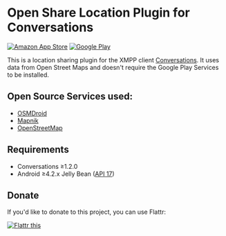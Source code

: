 # Open Share Location Plugin for Conversations

[![Amazon App Store](https://images-na.ssl-images-amazon.com/images/G/01/AmazonMobileApps/amazon-apps-store-us-black.png)](https://www.amazon.com/gp/product/B015M1CBJO)
[![Google Play](https://developer.android.com/images/brand/en_generic_rgb_wo_45.png)](https://play.google.com/store/apps/details?id=com.samwhited.opensharelocationplugin)

This is a location sharing plugin for the XMPP client
[Conversations][conversations]. It uses data from Open Street Maps and doesn't
require the Google Play Services to be installed.

## Open Source Services used:

 - [OSMDroid][osmdroid]
 - [Mapnik][mapnik]
 - [OpenStreetMap][osm]

## Requirements

 - Conversations ≥1.2.0
 - Android ≥4.2.x Jelly Bean ([API 17][jellybean])


## Donate

If you'd like to donate to this project, you can use Flattr:

[![Flattr this](https://button.flattr.com/flattr-badge-large.png)][flattrthis]

[conversations]: https://github.com/siacs/Conversations
[osmdroid]: https://github.com/osmdroid/osmdroid
[mapnik]: http://mapnik.org/
[flattrthis]: https://flattr.com/submit/auto?user_id=SamWhited&url=https%3A%2F%2Fbitbucket.org%2FSamWhited%2Fopensharelocationplugin
[jellybean]: https://developer.android.com/about/versions/android-4.2.html
[osm]: https://www.openstreetmap.org/
